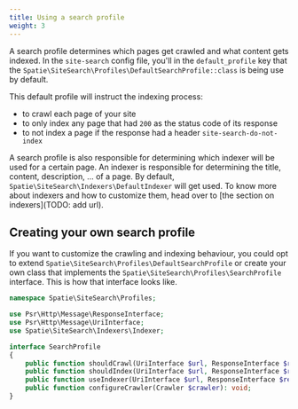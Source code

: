 ```yaml
---
title: Using a search profile
weight: 3
---
```


A search profile determines which pages get crawled and what content gets indexed. In the `site-search` config file, you'll in the `default_profile` key that the `Spatie\SiteSearch\Profiles\DefaultSearchProfile::class` is being use by default.

This default profile will instruct the indexing process:
- to crawl each page of your site
- to only index any page that had `200` as the status code of its response
- to not index a page if the response had a header `site-search-do-not-index`

A search profile is also responsible for determining which indexer will be used for a certain page. An indexer is responsible for determining the title, content, description, ... of a page. By default, `Spatie\SiteSearch\Indexers\DefaultIndexer` will get used. To know more about indexers and how to customize them, head over to [the section on indexers](TODO: add url).

## Creating your own search profile

If you want to customize the crawling and indexing behaviour, you could opt to extend `Spatie\SiteSearch\Profiles\DefaultSearchProfile` or create your own class that implements the `Spatie\SiteSearch\Profiles\SearchProfile` interface. This is how that interface looks like.

```php
namespace Spatie\SiteSearch\Profiles;

use Psr\Http\Message\ResponseInterface;
use Psr\Http\Message\UriInterface;
use Spatie\SiteSearch\Indexers\Indexer;

interface SearchProfile
{
    public function shouldCrawl(UriInterface $url, ResponseInterface $response): bool;
    public function shouldIndex(UriInterface $url, ResponseInterface $response): bool;
    public function useIndexer(UriInterface $url, ResponseInterface $response): ?Indexer;
    public function configureCrawler(Crawler $crawler): void;
}
```







